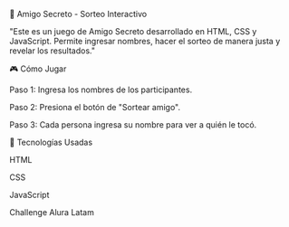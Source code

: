 🎁 Amigo Secreto - Sorteo Interactivo

"Este es un juego de Amigo Secreto desarrollado en HTML, CSS y JavaScript. Permite ingresar nombres, hacer el sorteo de manera justa y revelar los resultados."

🎮 Cómo Jugar

Paso 1: Ingresa los nombres de los participantes.

Paso 2: Presiona el botón de "Sortear amigo".

Paso 3: Cada persona ingresa su nombre para ver a quién le tocó.

🚀 Tecnologías Usadas

HTML

CSS

JavaScript




Challenge Alura Latam
